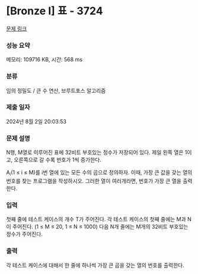 # [Bronze I] 표 - 3724 

[문제 링크](https://www.acmicpc.net/problem/3724) 

### 성능 요약

메모리: 109716 KB, 시간: 568 ms

### 분류

임의 정밀도 / 큰 수 연산, 브루트포스 알고리즘

### 제출 일자

2024년 8월 2일 20:03:53

### 문제 설명

<p>N행, M열로 이루어진 표에 32비트 부호있는 정수가 저장되어 있다. 제일 왼쪽 열은 1이고, 오른쪽으로 갈 수록 번호가 1씩 증가한다.</p>

<p>A<sub>i</sub>(1 ≤ i ≤ M)를 i번 열에 있는 모든 수의 곱으로 정의하자. 이때, 가장 큰 값을 갖는 열의 번호를 찾는 프로그램을 작성하시오. 그러한 열이 여러개라면, 번호가 가장 큰 열을 출력한다.</p>

### 입력 

 <p>첫째 줄에 테스트 케이스의 개수 T가 주어진다. 각 테스트 케이스의 첫째 줄에는 M과 N이 주어진다. (1 ≤ M ≤ 20, 1 ≤ N ≤ 1000) 다음 N개 줄에는 M개의 32비트 부호있는 정수가 주어진다.</p>

### 출력 

 <p>각 테스트 케이스에 대해서 한 줄에 하나씩 가장 큰 곱을 갖는 열의 번호를 출력한다.</p>

